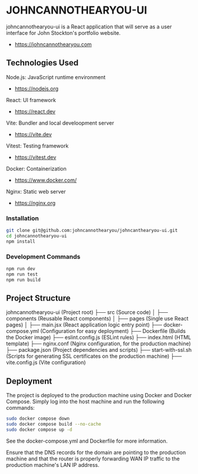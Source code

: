# JOHNCANNOTHEARYOU-UI

johncannothearyou-ui is a React application that will serve as a user interface for John Stockton's portfolio website.

- https://johncannothearyou.com

## Technologies Used

Node.js: JavaScript runtime environment

- https://nodejs.org

React: UI framework

- https://react.dev

Vite: Bundler and local develoopment server

- https://vite.dev

Vitest: Testing framework

- https://vitest.dev

Docker: Containerization

- https://www.docker.com/

Nginx: Static web server

- https://nginx.org

### Installation

```bash
git clone git@github.com:johncannothearyou/johncanthearyou-ui.git
cd johncannothearyou-ui
npm install
```

### Development Commands

```bash
npm run dev
npm run test
npm run build
```

## Project Structure

johncannothearyou-ui (Project root)
├── src (Source code)
│ ├── components (Reusable React components)
│ ├── pages (Single use React pages)
│ ├── main.jsx (React application logic entry point)
├── docker-compose.yml (Configuration for easy deployment)
├── Dockerfile (Builds the Docker image)
├── eslint.config.js (ESLint rules)
├── index.html (HTML template)
├── nginx.conf (Nginx configuration, for the production machine)
├── package.json (Project dependencies and scripts)
├── start-with-ssl.sh (Scripts for generating SSL certificates on the production machine)
├── vite.config.js (Vite configuration)

## Deployment

The project is deployed to the production machine using Docker and Docker Compose.
Simply log into the host machine and run the following commands:

```bash
sudo docker compose down
sudo docker compose build --no-cache
sudo docker compose up -d
```

See the docker-compose.yml and Dockerfile for more information.

Ensure that the DNS records for the domain are pointing to the production machine and that the router is properly forwarding WAN IP traffic to the production machine's LAN IP address.
